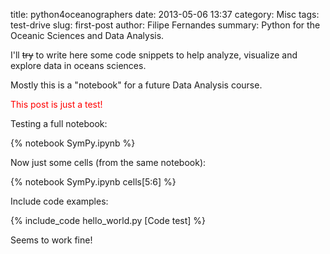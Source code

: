 title: python4oceanographers
date: 2013-05-06 13:37
category: Misc
tags: test-drive
slug: first-post
author: Filipe Fernandes
summary: Python for the Oceanic Sciences and Data Analysis.

I'll <s>try</s> to write here some code snippets to help analyze, visualize and
explore data in oceans sciences.

Mostly this is a "notebook" for a future Data Analysis course.

<font color="red">This post is just a test!</font>

Testing a full notebook:

{% notebook SymPy.ipynb %}

Now just some cells (from the same notebook):

{% notebook SymPy.ipynb cells[5:6] %}

Include code examples:

{% include_code hello_world.py [Code test] %}

Seems to work fine!
